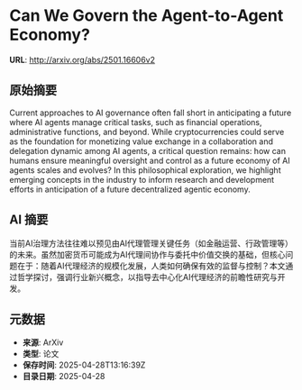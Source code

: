 # Can We Govern the Agent-to-Agent Economy?

**URL**: http://arxiv.org/abs/2501.16606v2

## 原始摘要

Current approaches to AI governance often fall short in anticipating a future
where AI agents manage critical tasks, such as financial operations,
administrative functions, and beyond. While cryptocurrencies could serve as the
foundation for monetizing value exchange in a collaboration and delegation
dynamic among AI agents, a critical question remains: how can humans ensure
meaningful oversight and control as a future economy of AI agents scales and
evolves? In this philosophical exploration, we highlight emerging concepts in
the industry to inform research and development efforts in anticipation of a
future decentralized agentic economy.


## AI 摘要

当前AI治理方法往往难以预见由AI代理管理关键任务（如金融运营、行政管理等）的未来。虽然加密货币可能成为AI代理间协作与委托中价值交换的基础，但核心问题在于：随着AI代理经济的规模化发展，人类如何确保有效的监督与控制？本文通过哲学探讨，强调行业新兴概念，以指导去中心化AI代理经济的前瞻性研究与开发。

## 元数据

- **来源**: ArXiv
- **类型**: 论文
- **保存时间**: 2025-04-28T13:16:39Z
- **目录日期**: 2025-04-28
